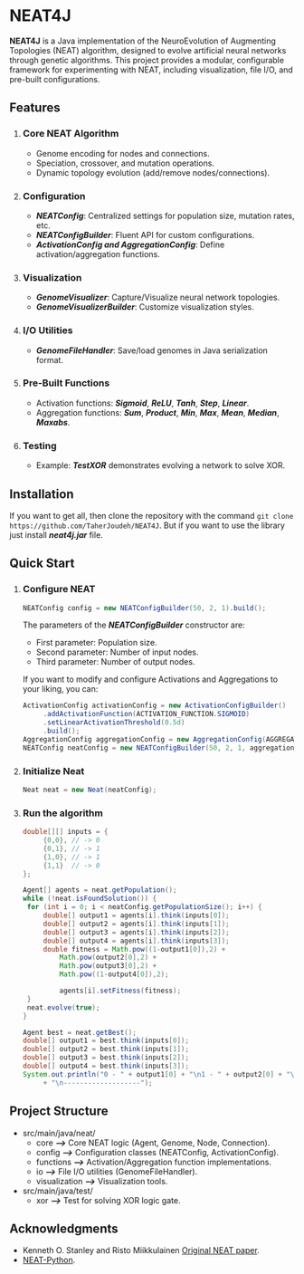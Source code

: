 # NEAT4J
**NEAT4J** is a Java implementation of the NeuroEvolution of Augmenting Topologies (NEAT) algorithm, designed to evolve artificial neural networks through genetic algorithms. This project provides a modular, configurable framework for experimenting with NEAT, including visualization, file I/O, and pre-built configurations.

## Features
1. ### Core NEAT Algorithm
   - Genome encoding for nodes and connections.
   - Speciation, crossover, and mutation operations.
   - Dynamic topology evolution (add/remove nodes/connections).
2. ### Configuration
   - ***NEATConfig***: Centralized settings for population size, mutation rates, etc.
   - ***NEATConfigBuilder***: Fluent API for custom configurations.
   - ***ActivationConfig and AggregationConfig***: Define activation/aggregation functions.
3. ### Visualization
   - ***GenomeVisualizer***: Capture/Visualize neural network topologies.
   - ***GenomeVisualizerBuilder***: Customize visualization styles.
4. ### I/O Utilities
   - ***GenomeFileHandler***: Save/load genomes in Java serialization format.
5. ### Pre-Built Functions
   - Activation functions: _**Sigmoid**_, _**ReLU**_, _**Tanh**_, _**Step**_, _**Linear**_.
   - Aggregation functions: _**Sum**_, _**Product**_, _**Min**_, _**Max**_, _**Mean**_, _**Median**_, _**Maxabs**_.
6. ### Testing
   - Example: ***TestXOR*** demonstrates evolving a network to solve XOR.
## Installation
  If you want to get all, then clone the repository with the command `git clone https://github.com/TaherJoudeh/NEAT4J`. But if you want to use the library just install __*neat4j.jar*__ file.
## Quick Start
1. ### Configure NEAT
   	```java
	NEATConfig config = new NEATConfigBuilder(50, 2, 1).build();
	```
   The parameters of the ***NEATConfigBuilder*** constructor are:
      - First parameter: Population size.
      - Second parameter: Number of input nodes.
      - Third parameter: Number of output nodes.

   If you want to modify and configure Activations and Aggregations to your liking, you can:
   ```java
   ActivationConfig activationConfig = new ActivationConfigBuilder()
		.addActivationFunction(ACTIVATION_FUNCTION.SIGMOID)
		.setLinearActivationThreshold(0.5d)
		.build();
   AggregationConfig aggregationConfig = new AggregationConfig(AGGREGATION_FUNCTION.SUM);
   NEATConfig neatConfig = new NEATConfigBuilder(50, 2, 1, aggregationConfig, activationConfig).build();
   ```
2. ### Initialize Neat
   ```java
   Neat neat = new Neat(neatConfig);
   ```
3. ### Run the algorithm
   ```java
   double[][] inputs = {
		{0,0}, // -> 0
		{0,1}, // -> 1
		{1,0}, // -> 1
		{1,1}  // -> 0
   };
   
   Agent[] agents = neat.getPopulation();
   while (!neat.isFoundSolution()) {
   	for (int i = 0; i < neatConfig.getPopulationSize(); i++) {
		double[] output1 = agents[i].think(inputs[0]);
		double[] output2 = agents[i].think(inputs[1]);
		double[] output3 = agents[i].think(inputs[2]);
		double[] output4 = agents[i].think(inputs[3]);
		double fitness = Math.pow((1-output1[0]),2) +
			Math.pow(output2[0],2) +
			Math.pow(output3[0],2) +
			Math.pow((1-output4[0]),2);
   
			agents[i].setFitness(fitness);
	}
	neat.evolve(true);
   }
   
   Agent best = neat.getBest();
   double[] output1 = best.think(inputs[0]);
   double[] output2 = best.think(inputs[1]);
   double[] output3 = best.think(inputs[2]);
   double[] output4 = best.think(inputs[3]);
   System.out.println("0 - " + output1[0] + "\n1 - " + output2[0] + "\n1 - " + output3[0] + "\n0 - " + output4[0]
		+ "\n-------------------");
   ```
   
## Project Structure
  - src/main/java/neat/
    * core ***-->*** Core NEAT logic (Agent, Genome, Node, Connection).
    * config ***-->*** Configuration classes (NEATConfig, ActivationConfig).
    * functions ***-->*** Activation/Aggregation function implementations.
    * io ***-->*** File I/O utilities (GenomeFileHandler).
    * visualization ***-->*** Visualization tools.
  - src/main/java/test/
    * xor ***-->*** Test for solving XOR logic gate.
      
## Acknowledgments
   - Kenneth O. Stanley and Risto Miikkulainen [Original NEAT paper](https://nn.cs.utexas.edu/downloads/papers/stanley.cec02.pdf).
   - [NEAT-Python](https://neat-python.readthedocs.io/en/latest/index.html).
